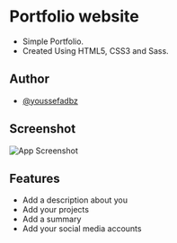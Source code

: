 
# Portfolio website

- Simple Portfolio.
- Created Using HTML5, CSS3 and Sass.


## Author

- [@youssefadbz](https://www.github.com/youssefadbz)


## Screenshot

![App Screenshot](https://github.com/youssefadbz/Simple-Portfolio/blob/main/Screenshot.png)


## Features

- Add a description about you 
- Add your projects 
- Add a summary
- Add your social media accounts

